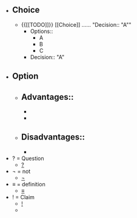 - ## Choice
    - {{[[TODO]]}} [[Choice]] ...... "Decision:: "A""
        - Options::
            - A
            - B
            - C
        - Decision:: "A"
- ## Option
    - Advantages::
        -  
        -  
        - 
    - Disadvantages::
        -  
        -  
- ? = Question
    - [?]([[Question]])
- ¬ = not
    - [¬]([[NOT]])
- ≡ = definition
    - [≡]([[Definition]])
- ! = Claim
    - [!]([[Claim]])
    - 
